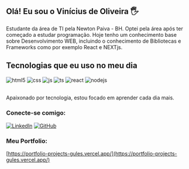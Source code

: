 ## Olá! Eu sou o Vinícius de Oliveira 🖐️

Estudante da área de TI pela Newton Paiva - BH. Optei pela área após ter começado a estudar programação. Hoje tenho um conhecimento base sobre Desenvolvimento WEB, incluindo o conhecimento de Bibliotecas e Frameworks como por exemplo React e NEXTjs.

## Tecnologias que eu uso no meu dia

<div style="display: inline_block">
  <img align="center" alt="html5" src="https://img.shields.io/badge/HTML5-E34F26?style=for-the-badge&logo=html5&logoColor=white" />
  <img align="center" alt="css" src="https://img.shields.io/badge/CSS3-1572B6?style=for-the-badge&logo=css3&logoColor=white" />
  <img align="center" alt="js" src="https://img.shields.io/badge/JavaScript-F7DF1E?style=for-the-badge&logo=javascript&logoColor=black" />
  <img align="center" alt="ts" src="https://img.shields.io/badge/TypeScript-007ACC?style=for-the-badge&logo=typescript&logoColor=white" />
  <img align="center" alt="react" src="https://img.shields.io/badge/React-20232A?style=for-the-badge&logo=react&logoColor=61DAFB" />
  <img align="center" alt="nodejs" src="https://img.shields.io/badge/Node.js-43853D?style=for-the-badge&logo=node.js&logoColor=white" />
</div><br/>

Apaixonado por tecnologia, estou focado em aprender cada dia mais.

### Conecte-se comigo:

[![LinkedIn](https://img.shields.io/badge/-LinkedIn-0077B5?style=flat&logo=Linkedin&logoColor=white)]([https://www.linkedin.com/in/seu-perfil](https://www.linkedin.com/in/vin%C3%ADcius-oliveira-534838288/))
[![GitHub](https://img.shields.io/badge/-GitHub-181717?style=flat&logo=github&logoColor=white)](https://github.com/vinefps)

### Meu Portfolio:
[https://portfolio-projects-gules.vercel.app/](https://portfolio-projects-gules.vercel.app/)
